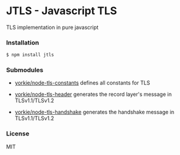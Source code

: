 
JTLS - Javascript TLS
===================
TLS implementation in pure javascript

### Installation

```sh
$ npm install jtls
```

### Submodules

* [yorkie/node-tls-constants](https://github.com/yorkie/node-tls-constants) defines all constants for TLS

* [yorkie/node-tls-header](https://github.com/yorkie/node-tls-header) generates the record layer's message in TLSv1.1/TLSv1.2

* [yorkie/node-tls-handshake](https://github.com/yorkie/node-tls-handshake) generates the handshake message in TLSv1.1/TLSv1.2

### License

MIT